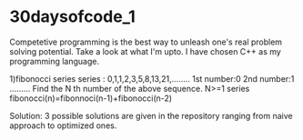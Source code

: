 # 30daysofcode_1
Competetive programming is the best way to unleash one's real problem solving potential. Take a look at what I'm upto.
I have chosen C++ as my programming language.

1)fibonocci series
 series : 0,1,1,2,3,5,8,13,21,........
 1st number:0  2nd number:1  .........
 Find the N th number of the above sequence. N>=1
 series 
 fibonocci(n)=fibonnoci(n-1)+fibonocci(n-2)
 
 Solution:
 3 possible solutions are given in the repository ranging from naive approach to optimized ones.
